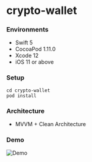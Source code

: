 # crypto-wallet

### Environments
- Swift 5
- CocoaPod 1.11.0
- Xcode 12
- iOS 11 or above

### Setup
```
cd crypto-wallet
pod install
```

### Architecture
- MVVM + Clean Architecture

### Demo
![Demo](./Demo/Demo.gif)

